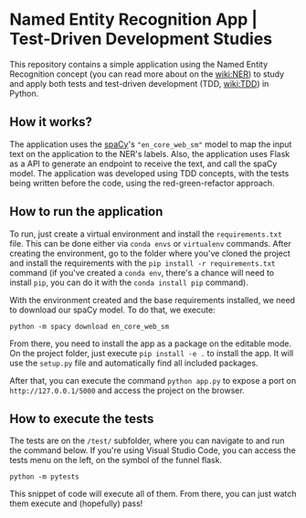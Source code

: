 # Named Entity Recognition App | Test-Driven Development Studies

This repository contains a simple application using the Named Entity Recognition concept 
(you can read more about on the [wiki:NER](https://en.wikipedia.org/wiki/Named-entity_recognition))
to study and apply both tests and test-driven development 
(TDD, [wiki:TDD](https://pt.wikipedia.org/wiki/Test-driven_development)) in Python.

## How it works?

The application uses the [spaCy](https://spacy.io/)'s `"en_core_web_sm"` model to map the input
text on the application to the NER's labels. Also, the application uses Flask as a API to generate 
an endpoint to receive the text, and call the spaCy model. The application was developed using TDD 
concepts, with the tests being written before the code, using the red-green-refactor approach.

## How to run the application

To run, just create a virtual environment and install the `requirements.txt` file. This can be done
either via `conda envs` or `virtualenv` commands. After creating the environment, go to the folder where
you've cloned the project and install the requirements with the `pip install -r requirements.txt` command
(if you've created a `conda env`, there's a chance will need to install `pip`, you can do it with 
the `conda install pip` command).

With the environment created and the base requirements installed, we need to download our spaCy model. To do
that, we execute:

```
python -m spacy download en_core_web_sm
```

From there, you need to install the app as a package on the editable mode. On the project folder, 
just execute `pip install -e .` to install the app. It will use the `setup.py` file and automatically find all
included packages.

After that, you can execute the command `python app.py` to expose a port on `http://127.0.0.1/5000` and access 
the project on the browser.

## How to execute the tests

The tests are on the `/test/` subfolder, where you can navigate to and run the command below. If you're
using Visual Studio Code, you can access the tests menu on the left, on the symbol of the funnel flask.

```
python -m pytests
```

This snippet of code will execute all of them. From there, you can just watch them execute and (hopefully) pass!

